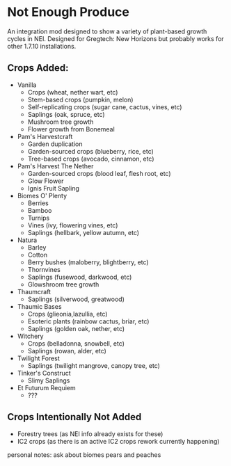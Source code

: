 # Not Enough Produce

An integration mod designed to show a variety of plant-based growth cycles in NEI. Designed for Gregtech: New Horizons but probably works for other 1.7.10 installations.

## Crops Added:
- Vanilla
  - Crops (wheat, nether wart, etc)
  - Stem-based crops (pumpkin, melon)
  - Self-replicating crops (sugar cane, cactus, vines, etc)
  - Saplings (oak, spruce, etc)
  - Mushroom tree growth
  - Flower growth from Bonemeal
- Pam's Harvestcraft
  - Garden duplication
  - Garden-sourced crops (blueberry, rice, etc)
  - Tree-based crops (avocado, cinnamon, etc)
- Pam's Harvest The Nether
  - Garden-sourced crops (blood leaf, flesh root, etc)
  - Glow Flower
  - Ignis Fruit Sapling
- Biomes O' Plenty
  - Berries
  - Bamboo
  - Turnips
  - Vines (ivy, flowering vines, etc)
  - Saplings (hellbark, yellow autumn, etc)
- Natura
  - Barley
  - Cotton
  - Berry bushes (maloberry, blightberry, etc)
  - Thornvines
  - Saplings (fusewood, darkwood, etc)
  - Glowshroom tree growth
- Thaumcraft
  - Saplings (silverwood, greatwood)
- Thaumic Bases
  - Crops (glieonia,lazullia, etc)
  - Esoteric plants (rainbow cactus, briar, etc)
  - Saplings (golden oak, nether, etc)
- Witchery
  - Crops (belladonna, snowbell, etc)
  - Saplings (rowan, alder, etc)
- Twilight Forest
  - Saplings (twilight mangrove, canopy tree, etc)
- Tinker's Construct
  - Slimy Saplings
- Et Futurum Requiem
  - ???

## Crops Intentionally Not Added
- Forestry trees (as NEI info already exists for these)
- IC2 crops (as there is an active IC2 crops rework currently happening)

personal notes:
ask about biomes pears and peaches
